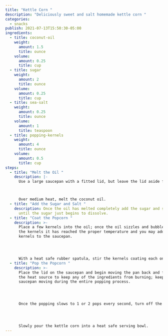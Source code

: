 ```yaml
---
title: "Kettle Corn "
description: "Deliciously sweet and salt homemade kettle corn "
categories:
  - snacks
publish: 2021-07-13T15:50:30-05:00
ingredients:
  - title: coconut-oil
    weight:
      amount: 1.5
      title: ounce
    volume:
      amount: 0.25
      title: cup
  - title: sugar
    weight:
      amount: 2
      title: ounce
    volume:
      amount: 0.25
      title: cup
  - title: sea-salt
    weight:
      amount: 0.25
      title: ounce
    volume:
      amount: 1
      title: teaspoon
  - title: popping-kernels
    weight:
      amount: 4
      title: ounce
    volume:
      amount: 0.5
      title: cup
steps:
  - title: "Melt the Oil "
    description: |-
      Use a large saucepan with a fitted lid, but leave the lid aside for now.



      Over medium heat, melt the coconut oil.
  - title: "Add the Sugar and Salt "
    description: Once the oil has melted completely add the sugar and salt, then mix
      until the sugar just begins to dissolve.
  - title: "Coat the Popcorn "
    description: >-
      Place a few kernels into the oil; once the oil sizzles and bubbles around
      the kernels it has reached the proper temperature and you may add all the
      kernels to the saucepan.




      With a heat safe rubber spatula, stir the kernels coating each one in the sugary oil mixture.
  - title: "Pop the Popcorn "
    description: >-
      Place the lid on the saucepan and begin moving the pan back and forth over
      the heat source to keep any of the ingredients from burning; keep the
      saucepan moving during the entire popping process.




      Once the popping slows to 1 or 2 pops every second, turn off the heat and slowly remove the lid.




      Slowly pour the kettle corn into a heat safe serving bowl.
---
```

